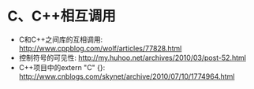 C、C++相互调用
====

*   C和C++之间库的互相调用: http://www.cppblog.com/wolf/articles/77828.html
*   控制符号的可见性: http://my.huhoo.net/archives/2010/03/post-52.html
*   C++项目中的extern "C" {}: http://www.cnblogs.com/skynet/archive/2010/07/10/1774964.html
